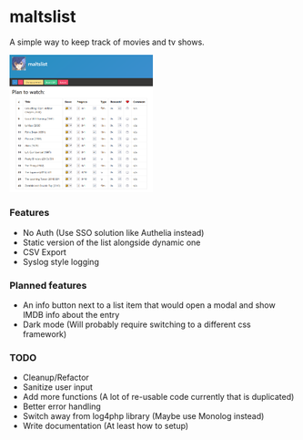 # maltslist
A simple way to keep track of movies and tv shows.

<img src="/screenshot.png" width="50%">

### Features
* No Auth (Use SSO solution like Authelia instead)
* Static version of the list alongside dynamic one
* CSV Export
* Syslog style logging

### Planned features
* An info button next to a list item that would open a modal and show IMDB info about the entry
* Dark mode (Will probably require switching to a different css framework)

### TODO
* Cleanup/Refactor
* Sanitize user input
* Add more functions (A lot of re-usable code currently that is duplicated)
* Better error handling
* Switch away from log4php library (Maybe use Monolog instead)
* Write documentation (At least how to setup)
